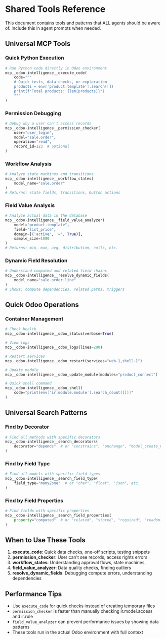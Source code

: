 # Shared Tools Reference

This document contains tools and patterns that ALL agents should be aware of. Include this in agent prompts when needed.

## Universal MCP Tools

### Quick Python Execution
```python
# Run Python code directly in Odoo environment
mcp__odoo-intelligence__execute_code(
    code="""
    # Quick tests, data checks, or exploration
    products = env['product.template'].search([])
    print(f"Total products: {len(products)}")
    """
)
```

### Permission Debugging
```python
# Debug why a user can't access records
mcp__odoo-intelligence__permission_checker(
    user="user_login",
    model="sale.order",
    operation="read",
    record_id=123  # optional
)
```

### Workflow Analysis
```python
# Analyze state machines and transitions
mcp__odoo-intelligence__workflow_states(
    model_name="sale.order"
)
# Returns: state fields, transitions, button actions
```

### Field Value Analysis
```python
# Analyze actual data in the database
mcp__odoo-intelligence__field_value_analyzer(
    model="product.template",
    field="list_price",
    domain=[('active', '=', True)],
    sample_size=1000
)
# Returns: min, max, avg, distribution, nulls, etc.
```

### Dynamic Field Resolution
```python
# Understand computed and related field chains
mcp__odoo-intelligence__resolve_dynamic_fields(
    model_name="sale.order.line"
)
# Shows: compute dependencies, related paths, triggers
```

## Quick Odoo Operations

### Container Management
```python
# Check health
mcp__odoo-intelligence__odoo_status(verbose=True)

# View logs
mcp__odoo-intelligence__odoo_logs(lines=200)

# Restart services
mcp__odoo-intelligence__odoo_restart(services="web-1,shell-1")

# Update module
mcp__odoo-intelligence__odoo_update_module(modules="product_connect")

# Quick shell command
mcp__odoo-intelligence__odoo_shell(
    code="print(env['ir.module.module'].search_count([]))"
)
```

## Universal Search Patterns

### Find by Decorator
```python
# Find all methods with specific decorators
mcp__odoo-intelligence__search_decorators(
    decorator="depends"  # or "constrains", "onchange", "model_create_multi"
)
```

### Find by Field Type
```python
# Find all models with specific field types
mcp__odoo-intelligence__search_field_type(
    field_type="many2one"  # or "char", "float", "json", etc.
)
```

### Find by Field Properties
```python
# Find fields with specific properties
mcp__odoo-intelligence__search_field_properties(
    property="computed"  # or "related", "stored", "required", "readonly"
)
```

## When to Use These Tools

1. **execute_code**: Quick data checks, one-off scripts, testing snippets
2. **permission_checker**: User can't see records, access rights errors
3. **workflow_states**: Understanding approval flows, state machines
4. **field_value_analyzer**: Data quality checks, finding outliers
5. **resolve_dynamic_fields**: Debugging compute errors, understanding dependencies

## Performance Tips

- Use `execute_code` for quick checks instead of creating temporary files
- `permission_checker` is faster than manually checking ir.model.access and ir.rule
- `field_value_analyzer` can prevent performance issues by showing data patterns
- These tools run in the actual Odoo environment with full context